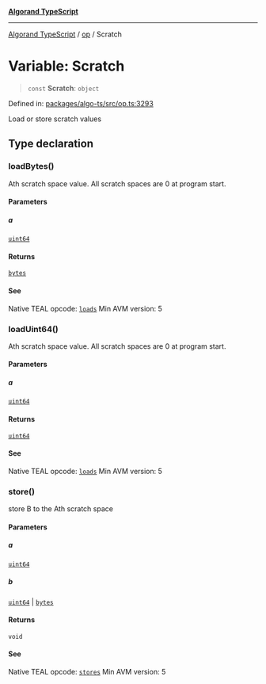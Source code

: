 [**Algorand TypeScript**](../../README.md)

***

[Algorand TypeScript](../../modules.md) / [op](../README.md) / Scratch

# Variable: Scratch

> `const` **Scratch**: `object`

Defined in: [packages/algo-ts/src/op.ts:3293](https://github.com/algorandfoundation/puya-ts/blob/main/packages/algo-ts/src/op.ts#L3293)

Load or store scratch values

## Type declaration

### loadBytes()

Ath scratch space value.  All scratch spaces are 0 at program start.

#### Parameters

##### a

[`uint64`](../../index/type-aliases/uint64.md)

#### Returns

[`bytes`](../../index/type-aliases/bytes.md)

#### See

Native TEAL opcode: [`loads`](https://dev.algorand.co/reference/algorand-teal/opcodes#loads)
Min AVM version: 5

### loadUint64()

Ath scratch space value.  All scratch spaces are 0 at program start.

#### Parameters

##### a

[`uint64`](../../index/type-aliases/uint64.md)

#### Returns

[`uint64`](../../index/type-aliases/uint64.md)

#### See

Native TEAL opcode: [`loads`](https://dev.algorand.co/reference/algorand-teal/opcodes#loads)
Min AVM version: 5

### store()

store B to the Ath scratch space

#### Parameters

##### a

[`uint64`](../../index/type-aliases/uint64.md)

##### b

[`uint64`](../../index/type-aliases/uint64.md) | [`bytes`](../../index/type-aliases/bytes.md)

#### Returns

`void`

#### See

Native TEAL opcode: [`stores`](https://dev.algorand.co/reference/algorand-teal/opcodes#stores)
Min AVM version: 5

